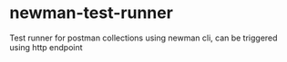 # newman-test-runner
Test runner for postman collections using newman cli, can be triggered using http endpoint
